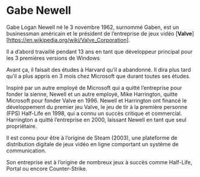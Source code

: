 Gabe Newell 
===========

Gabe Logan Newell né le 3 novembre 1962, surnommé Gaben, est un businessman américain et le président de l’entreprise de jeux vidéo [**Valve**][https://en.wikipedia.org/wiki/Valve_Corporation].  

Il a d’abord travaillé pendant 13 ans en tant que développeur principal pour les 3 premières versions de Windows 

Avant ça, il faisait des études à Harvard qu’il a abandonné. Il dira plus tard qu’il a plus appris en 3 mois chez Microsoft que durant toutes ses études. 

Inspiré par un autre employé de Microsoft qui a quitté l’entreprise pour fonder la sienne, Newell et un autre employé, Mike Harrington, quitte Microsoft pour fonder Valve en 1996. Newell et Harrington ont financé le développement du premier jeu Valve, le jeu de tir à la première personne (FPS) Half-Life en 1998, qui a connu un succès critique et commercial. Harrington a quitté l’entreprise en 2000, laissant Newell en tant que seul propriétaire. 

Il est connu pour être à l’origine de Steam (2003), une plateforme de distribution digitale de jeux vidéo en ligne comportant un système de communication. 

Son entreprise est à l’origine de nombreux jeux à succès comme Half-Life, Portal ou encore Counter-Strike. 
